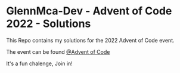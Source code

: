 # GlennMca-Dev - Advent of Code 2022 - Solutions
This Repo contains my solutions for the 2022 Advent of Code event.

The event can be found [@Advent of Code](https://adventofcode.com/)

It's a fun chalenge, Join in!
